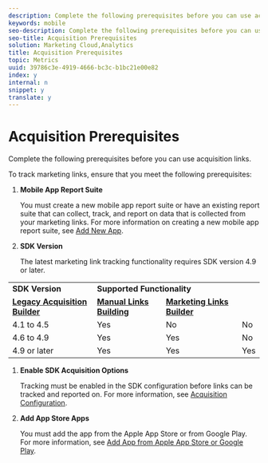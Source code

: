 ```yaml
---
description: Complete the following prerequisites before you can use acquisition links.
keywords: mobile
seo-description: Complete the following prerequisites before you can use acquisition links.
seo-title: Acquisition Prerequisites
solution: Marketing Cloud,Analytics
title: Acquisition Prerequisites
topic: Metrics
uuid: 39786c3e-4919-4666-bc3c-b1bc21e00e82
index: y
internal: n
snippet: y
translate: y
---
```


# Acquisition Prerequisites

Complete the following prerequisites before you can use acquisition links.

To track marketing links, ensure that you meet the following prerequisites:

1. **Mobile App Report Suite**

   You must create a new mobile app report suite or have an existing report suite that can collect, track, and report on data that is collected from your marketing links. For more information on creating a new mobile app report suite, see [Add New App](../manage_apps/t_new_app.md#task_DB20EA0C8DF54C62B46858A77C53221F). 

1. **SDK Version**

   The latest marketing link tracking functionality requires SDK version 4.9 or later. 

<table id="table_D95AE8E7D20244D3B5AC868C16D5E325"> 
 <tbody> 
  <tr> 
   <td colname="col1" morerows="1"><b>SDK Version</b> </td> 
   <td colspan="3"><b>Supported Functionality</b> </td> 
  </tr> 
  <tr> 
   <td colname="col2"><b><a href="../acquisition_main/c_marketing-links-builder/t_create-edit-adobe-links/c_use_legacy_acquisition_links/c_use_legacy_acquisition_links.md#concept_CE753D8F0C10453C8F025CB84A6F9157" format="dita" scope="local"> Legacy Acquisition Builder</a></b> </td> 
   <td colname="col3"><b><a href="../acquisition_main/c_marketing-links-builder/acquisition_link_manual.md#concept_2C88DD9CCD614B38ABDA9AD671F0AEF6" format="dita" scope="local"> Manual Links Building</a></b> </td> 
   <td colname="col4"><b><a href="../acquisition_main/c_marketing-links-builder/c_marketing-links-builder.md#concept_6EC4426B1AEE42EAAB06887B58C604B6" format="dita" scope="local"> Marketing Links Builder</a></b> </td> 
  </tr> 
  <tr> 
   <td colname="col1"> 4.1 to 4.5 </td> 
   <td colname="col2"> Yes </td> 
   <td colname="col3"> No </td> 
   <td colname="col4"> No </td> 
  </tr> 
  <tr> 
   <td colname="col1"> 4.6 to 4.9 </td> 
   <td colname="col2"> Yes </td> 
   <td colname="col3"> Yes </td> 
   <td colname="col4"> No </td> 
  </tr> 
  <tr> 
   <td colname="col1"> 4.9 or later </td> 
   <td colname="col2"> Yes </td> 
   <td colname="col3"> Yes </td> 
   <td colname="col4"> Yes </td> 
  </tr> 
 </tbody> 
</table>

1. **Enable SDK Acquisition Options**

   Tracking must be enabled in the SDK configuration before links can be tracked and reported on. For more information, see [Acquisition Configuration](../acquisition_main/t_enable_acquisition.md#task_5832F50B28DB44F5A9E6DBB7B6D6FD2A). 

1. **Add App Store Apps**

   You must add the app from the Apple App Store or from Google Play. For more information, see [Add App from Apple App Store or Google Play](../manage_apps/c_app_store/t_app_store_app.md#task_592EB1E62C7C4320B7D2372B69FC6053).


